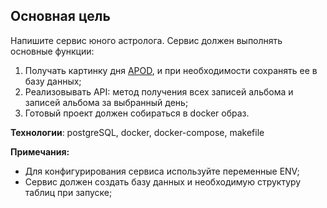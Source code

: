 ## Основная цель

Напишите сервис юного астролога. 
Сервис должен выполнять основные функции:
1) Получать картинку дня [APOD](https://api.nasa.gov/), и при необходимости сохранять ее в базу данных;
2) Реализовывать API: метод получения всех записей альбома и записей альбома за выбранный день;
3) Готовый проект должен собираться в docker образ.

**Технологии**: postgreSQL, docker, docker-compose, makefile

**Примечания:**
- Для конфигурирования сервиса используйте переменные ENV;
- Сервис должен создать базу данных и необходимую структуру таблиц при запуске;
